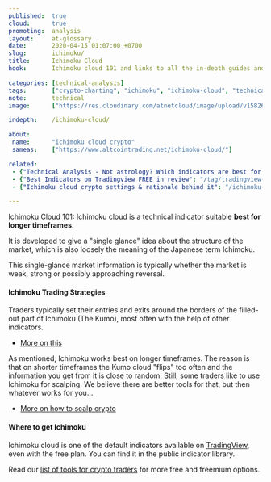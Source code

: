 ```yaml
---
published:  true
cloud:      true
promoting:  analysis
layout:     at-glossary
date:       2020-04-15 01:07:00 +0700
slug:       ichimoku/
title:      Ichimoku Cloud
hook:       Ichimoku cloud 101 and links to all the in-depth guides and strategies.

categories: [technical-analysis]
tags:       ["crypto-charting", "ichimoku", "ichimoku-cloud", "technical-analysis"]
note:       technical
image:      ["https://res.cloudinary.com/atnetcloud/image/upload/v1582606127/atnet/blog_ichimoku-crypto/bitfinex_ichimoku_leg_cgphhq.jpg"]

indepth:    /ichimoku-cloud/

about:
 name:      "ichimoku cloud crypto"
 sameas:    ["https://www.altcointrading.net/ichimoku-cloud/"]

related:
 - {"Technical Analysis - Not astrology? Which indicators are best for crypto trading": "/technical-analysis/"}
 - {"Best Indicators on Tradingview FREE in review": "/tag/tradingview-script-review/"}
 - {"Ichimoku cloud crypto settings & rationale behind it": "/ichimoku-cloud/"}

---
```


Ichimoku Cloud 101: Ichimoku cloud is a technical indicator suitable **best for longer timeframes**.

It is developed to give a "single glance" idea about the structure of the market, which is also loosely the meaning of the Japanese term Ichimoku.

This single-glance market information is typically whether the market is weak, strong or possibly approaching reversal.

<!--more-->

#### Ichimoku Trading Strategies

Traders typically set their entries and exits around the borders of the filled-out part of Ichimoku (The Kumo), most often with the help of other indicators.

* [More on this](/ichimoku-cloud/)

As mentioned, Ichimoku works best on longer timeframes. The reason is that on shorter timeframes the Kumo cloud "flips" too often and the information you get from it is close to random. Still, some traders like to use Ichimoku for scalping. We believe there are better tools for that, but then whatever works for you...

* [More on how to scalp crypto](/strategy/scalping/)

#### Where to get Ichimoku

Ichimoku cloud is one of the default indicators available on [TradingView](http://bit.ly/at-tvd-eth), even with the free plan. You can find it in the public indicator library.

Read our [list of tools for crypto traders](/tools/) for more free and freemium options.
